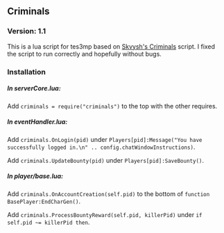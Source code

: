 ## Criminals

### Version: 1.1
This is a lua script for tes3mp based on [Skvysh's Criminals](https://github.com/Skvysh/TES3MP-Scripts/tree/master/Criminals) script.
I fixed the script to run correctly and hopefully without bugs.

### Installation

##### In serverCore.lua:
Add ````criminals = require("criminals")```` to the top with the other requires.

##### In eventHandler.lua:
Add ````criminals.OnLogin(pid)```` under
````Players[pid]:Message("You have successfully logged in.\n" .. config.chatWindowInstructions)````.

Add ````criminals.UpdateBounty(pid)```` under ````Players[pid]:SaveBounty()````.
##### In player/base.lua:
Add ````criminals.OnAccountCreation(self.pid)```` to the bottom of ````function BasePlayer:EndCharGen()````.

Add ````criminals.ProcessBountyReward(self.pid, killerPid)```` under ````if self.pid ~= killerPid then````.
